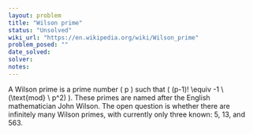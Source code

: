 ```yaml
---
layout: problem
title: "Wilson prime"
status: "Unsolved"
wiki_url: "https://en.wikipedia.org/wiki/Wilson_prime"
problem_posed: ""
date_solved:
solver:
notes:
---
```

A Wilson prime is a prime number \( p \) such that \( (p-1)! \equiv -1 \ (\text{mod} \ p^2) \). These primes are named after the English mathematician John Wilson. The open question is whether there are infinitely many Wilson primes, with currently only three known: 5, 13, and 563.